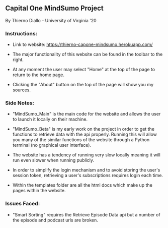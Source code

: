## Capital One MindSumo Project

By Thierno Diallo - University of Virginia '20

### Instructions:

- Link to website: https://thierno-capone-mindsumo.herokuapp.com/

- The major functionality of this website can be found in the toolbar to the right.

- At any moment the user may select "Home" at the top of the page to return to the home page.

- Clicking the "About" button on the top of the page will show you my sources.



### Side Notes:

- "MindSumo_Main" is the main code for the website and allows the user to launch it locally on their machine.

- "MindSumo_Beta" is my early work on the project in order to get the functions to retrieve data with the api properly. Running this will allow you many of the similar functions of the website through a Python terminal (no graphical user interface).

- The website has a tendency of running very slow locally meaning it will run even slower when running publicly.

- In order to simplify the login mechanism and to avoid storing the user's session token, retrieving a user's subscriptions requires login each time.

- Within the templates folder are all the html docs which make up the pages within the website.


### Issues Faced:

- "Smart Sorting" requires the Retrieve Episode Data api but a number of the episode and podcast urls are broken.

